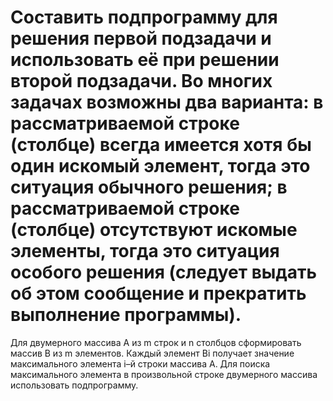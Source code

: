 # Составить подпрограмму для решения первой подзадачи и использовать её при решении второй подзадачи. Во многих задачах возможны два варианта: в рассматриваемой строке (столбце) всегда имеется хотя бы один искомый элемент, тогда это ситуация обычного решения; в рассматриваемой строке (столбце) отсутствуют искомые элементы, тогда это ситуация особого решения (следует выдать об этом сообщение и прекратить выполнение программы).
Для двумерного массива A из m строк и n столбцов сформировать массив B из m элементов. Каждый элемент Bi получает значение максимального элемента i–й строки массива A. Для поиска максимального элемента в произвольной строке двумерного массива использовать подпрограмму.
